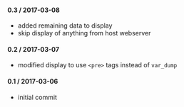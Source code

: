 #### 0.3 / 2017-03-08
* added remaining data to display
* skip display of anything from host webserver

#### 0.2 / 2017-03-07
* modified display to use `<pre>` tags instead of `var_dump`

#### 0.1 / 2017-03-06
* initial commit
